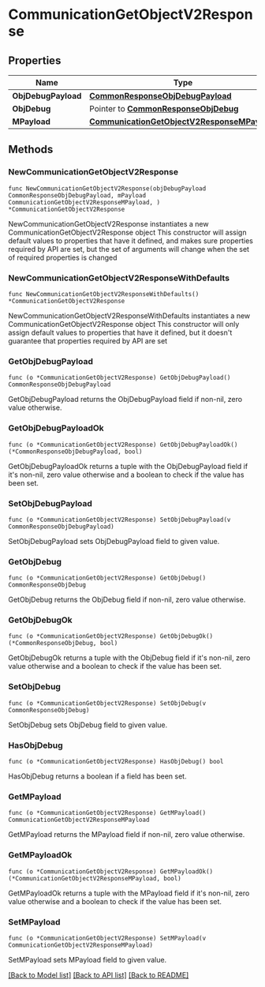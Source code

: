 # CommunicationGetObjectV2Response

## Properties

Name | Type | Description | Notes
------------ | ------------- | ------------- | -------------
**ObjDebugPayload** | [**CommonResponseObjDebugPayload**](CommonResponseObjDebugPayload.md) |  | 
**ObjDebug** | Pointer to [**CommonResponseObjDebug**](CommonResponseObjDebug.md) |  | [optional] 
**MPayload** | [**CommunicationGetObjectV2ResponseMPayload**](CommunicationGetObjectV2ResponseMPayload.md) |  | 

## Methods

### NewCommunicationGetObjectV2Response

`func NewCommunicationGetObjectV2Response(objDebugPayload CommonResponseObjDebugPayload, mPayload CommunicationGetObjectV2ResponseMPayload, ) *CommunicationGetObjectV2Response`

NewCommunicationGetObjectV2Response instantiates a new CommunicationGetObjectV2Response object
This constructor will assign default values to properties that have it defined,
and makes sure properties required by API are set, but the set of arguments
will change when the set of required properties is changed

### NewCommunicationGetObjectV2ResponseWithDefaults

`func NewCommunicationGetObjectV2ResponseWithDefaults() *CommunicationGetObjectV2Response`

NewCommunicationGetObjectV2ResponseWithDefaults instantiates a new CommunicationGetObjectV2Response object
This constructor will only assign default values to properties that have it defined,
but it doesn't guarantee that properties required by API are set

### GetObjDebugPayload

`func (o *CommunicationGetObjectV2Response) GetObjDebugPayload() CommonResponseObjDebugPayload`

GetObjDebugPayload returns the ObjDebugPayload field if non-nil, zero value otherwise.

### GetObjDebugPayloadOk

`func (o *CommunicationGetObjectV2Response) GetObjDebugPayloadOk() (*CommonResponseObjDebugPayload, bool)`

GetObjDebugPayloadOk returns a tuple with the ObjDebugPayload field if it's non-nil, zero value otherwise
and a boolean to check if the value has been set.

### SetObjDebugPayload

`func (o *CommunicationGetObjectV2Response) SetObjDebugPayload(v CommonResponseObjDebugPayload)`

SetObjDebugPayload sets ObjDebugPayload field to given value.


### GetObjDebug

`func (o *CommunicationGetObjectV2Response) GetObjDebug() CommonResponseObjDebug`

GetObjDebug returns the ObjDebug field if non-nil, zero value otherwise.

### GetObjDebugOk

`func (o *CommunicationGetObjectV2Response) GetObjDebugOk() (*CommonResponseObjDebug, bool)`

GetObjDebugOk returns a tuple with the ObjDebug field if it's non-nil, zero value otherwise
and a boolean to check if the value has been set.

### SetObjDebug

`func (o *CommunicationGetObjectV2Response) SetObjDebug(v CommonResponseObjDebug)`

SetObjDebug sets ObjDebug field to given value.

### HasObjDebug

`func (o *CommunicationGetObjectV2Response) HasObjDebug() bool`

HasObjDebug returns a boolean if a field has been set.

### GetMPayload

`func (o *CommunicationGetObjectV2Response) GetMPayload() CommunicationGetObjectV2ResponseMPayload`

GetMPayload returns the MPayload field if non-nil, zero value otherwise.

### GetMPayloadOk

`func (o *CommunicationGetObjectV2Response) GetMPayloadOk() (*CommunicationGetObjectV2ResponseMPayload, bool)`

GetMPayloadOk returns a tuple with the MPayload field if it's non-nil, zero value otherwise
and a boolean to check if the value has been set.

### SetMPayload

`func (o *CommunicationGetObjectV2Response) SetMPayload(v CommunicationGetObjectV2ResponseMPayload)`

SetMPayload sets MPayload field to given value.



[[Back to Model list]](../README.md#documentation-for-models) [[Back to API list]](../README.md#documentation-for-api-endpoints) [[Back to README]](../README.md)


